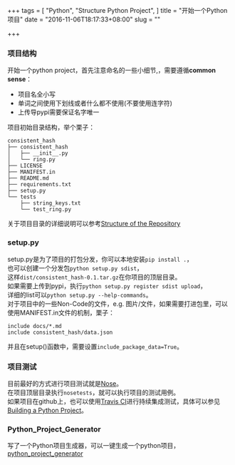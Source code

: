 +++
tags = [
  "Python",
  "Structure Python Project",
]
title = "开始一个Python项目"
date = "2016-11-06T18:17:33+08:00"
slug = ""

+++

### 项目结构
开始一个python project，首先注意命名的一些小细节,，需要遵循**common sense**：

* 项目名全小写
* 单词之间使用下划线或者什么都不使用(不要使用连字符)
* 上传导pypi需要保证名字唯一

项目初始目录结构，举个栗子：
```
consistent_hash
├── consistent_hash
│   ├── __init__.py
│   └── ring.py
├── LICENSE
├── MANIFEST.in
├── README.md
├── requirements.txt
├── setup.py
└── tests
    ├── string_keys.txt
    └── test_ring.py

```
关于项目目录的详细说明可以参考[Structure of the Repository](http://docs.python-guide.org/en/latest/writing/structure/#structure-of-the-repository)

### setup.py
setup.py是为了项目的打包分发，你可以本地安装`pip install .`，   
也可以创建一个分发包`python setup.py sdist`，  
这样`dist/consistent_hash-0.1.tar.gz`在你项目的顶层目录。   
如果需要上传到pypi，执行`python setup.py register sdist upload`，   
详细的list可以`python setup.py --help-commands`。   
对于项目中的一些Non-Code的文件，e.g. 图片/文件，如果需要打进包里，可以使用MANIFEST.in文件的机制，栗子：
```
include docs/*.md
include consistent_hash/data.json
```
并且在setup()函数中，需要设置`include_package_data=True`。

### 项目测试
目前最好的方式进行项目测试就是[Nose](https://nose.readthedocs.io/en/latest/)。  
在项目顶层目录执行`nosetests`，就可以执行项目的测试用例。   
如果项目在github上，也可以使用[Travis CI](https://travis-ci.org/)进行持续集成测试，具体可以参见[Building a Python Project](https://docs.travis-ci.com/user/languages/python/)。   

### Python_Project_Generator
写了一个Python项目生成器，可以一键生成一个python项目，[python_project_generator](https://github.com/slumber1122/python_project_generator)
